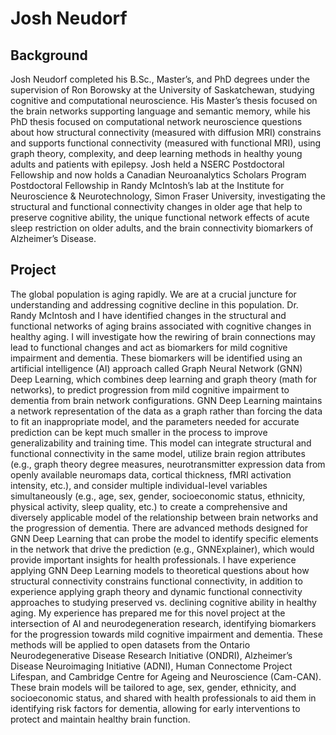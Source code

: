# Josh Neudorf

## Background

Josh Neudorf completed his B.Sc., Master’s, and PhD degrees under the supervision of Ron Borowsky at the University of Saskatchewan, studying cognitive and computational neuroscience. His Master’s thesis focused on the brain networks supporting language and semantic memory, while his PhD thesis focused on computational network neuroscience questions about how structural connectivity (measured with diffusion MRI) constrains and supports functional connectivity (measured with functional MRI), using graph theory, complexity, and deep learning methods in healthy young adults and patients with epilepsy. Josh held a NSERC Postdoctoral Fellowship and now holds a Canadian Neuroanalytics Scholars Program Postdoctoral Fellowship in Randy McIntosh’s lab at the Institute for Neuroscience & Neurotechnology, Simon Fraser University, investigating the structural and functional connectivity changes in older age that help to preserve cognitive ability, the unique functional network effects of acute sleep restriction on older adults, and the brain connectivity biomarkers of Alzheimer’s Disease.

## Project

The global population is aging rapidly. We are at a crucial juncture for understanding and addressing cognitive decline in this population. Dr. Randy McIntosh and I have identified changes in the structural and functional networks of aging brains associated with cognitive changes in healthy aging. I will investigate how the rewiring of brain connections may lead to functional changes and act as biomarkers for mild cognitive impairment and dementia. These biomarkers will be identified using an artificial intelligence (AI) approach called Graph Neural Network (GNN) Deep Learning, which combines deep learning and graph theory (math for networks), to predict progression from mild cognitive impairment to dementia from brain network configurations. GNN Deep Learning maintains a network representation of the data as a graph rather than forcing the data to fit an inappropriate model, and the parameters needed for accurate prediction can be kept much smaller in the process to improve generalizability and training time. This model can integrate structural and functional connectivity in the same model, utilize brain region attributes (e.g., graph theory degree measures, neurotransmitter expression data from openly available neuromaps data, cortical thickness, fMRI activation intensity, etc.), and consider multiple individual-level variables simultaneously (e.g., age, sex, gender, socioeconomic status, ethnicity, physical activity, sleep quality, etc.) to create a comprehensive and diversely applicable model of the relationship between brain networks and the progression of dementia. There are advanced methods designed for GNN Deep Learning that can probe the model to identify specific elements in the network that drive the prediction (e.g., GNNExplainer), which would provide important insights for health professionals. I have experience applying GNN Deep Learning models to theoretical questions about how structural connectivity constrains functional connectivity, in addition to experience applying graph theory and dynamic functional connectivity approaches to studying preserved vs. declining cognitive ability in healthy aging. My experience has prepared me for this novel project at the intersection of AI and neurodegeneration research, identifying biomarkers for the progression towards mild cognitive impairment and dementia. These methods will be applied to open datasets from the Ontario Neurodegenerative Disease Research Initiative (ONDRI), Alzheimer’s Disease Neuroimaging Initiative (ADNI), Human Connectome Project Lifespan, and Cambridge Centre for Ageing and Neuroscience (Cam-CAN). These brain models will be tailored to age, sex, gender, ethnicity, and socioeconomic status, and shared with health professionals to aid them in identifying risk factors for dementia, allowing for early interventions to protect and maintain healthy brain function.
